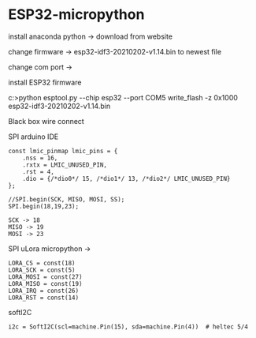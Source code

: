 # ESP32-micropython

install anaconda python -> download from website 

change firmware -> esp32-idf3-20210202-v1.14.bin to newest file 

change com port -> 

install ESP32 firmware 

c:\>python esptool.py --chip esp32 --port COM5 write_flash -z 0x1000 esp32-idf3-20210202-v1.14.bin 



Black box wire connect

SPI arduino IDE 

```
const lmic_pinmap lmic_pins = {
    .nss = 16, 
    .rxtx = LMIC_UNUSED_PIN,
    .rst = 4,
    .dio = {/*dio0*/ 15, /*dio1*/ 13, /*dio2*/ LMIC_UNUSED_PIN}
};

//SPI.begin(SCK, MISO, MOSI, SS);
SPI.begin(18,19,23); 

SCK -> 18
MISO -> 19
MOSI -> 23
```

SPI uLora micropython -> 
```
LORA_CS = const(18)
LORA_SCK = const(5)
LORA_MOSI = const(27)
LORA_MISO = const(19)
LORA_IRQ = const(26)
LORA_RST = const(14)
```

softI2C
```
i2c = SoftI2C(scl=machine.Pin(15), sda=machine.Pin(4))  # heltec 5/4
```

